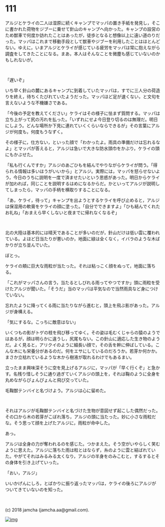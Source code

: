 # 111

アルジとケライの二人は湿原に続くキャンプでマッパの置き手紙を発見し，そこに書かれた荷物をジブーに乗せて針山のキャンプへ向かった。キャンプの設営のため獣車で何度か訪れたことはあったが，徒歩となると想像以上に遠い道のりだった。マッパはこれまで移動手段として獣車やジブーを利用したことはほとんどない。ゆえに，いまアルジとケライが感じている疲労をマッパは常に抱えながら調査をしてきたことになる。まあ，本人はそんなことを微塵も感じていないのかもしれないが。  

<br>  

「遅いぞ」  

いち早く針山の麓にあるキャンプに到着していたマッパは，すでに三人分の荷造りを終え，待ちくたびれていたようだった。マッパほど足が速くない，と文句を言えないような不機嫌さである。  

「今後の予定を教えてください」ケライはその様子に怯まず質問する。マッパは立ち上がって尻の汚れを払った。「いずれにせよ今日登り切るのは無理だ。明日にしよう。どんな場所か下見に連れていくくらいならできるが」その言葉にアルジが何度も，何度もうなずく。  

その様子に，仕方ない，といった顔で「わかったよ。雨具の準備だけは忘れるなよ」とマッパが答えると，アルジは急いで大きな防水頭巾をかぶり，ケライの頭にもかぶせた。  

「私も行くんですか」アルジのあごひもを結んでやりながらケライが問う。「得られる情報は多いほうがいいから」とアルジ。実際には，マッパを怒らせないよう，今日のうちに説明を一度で済ませたいという思惑があった。明日からケライが加われば，同じことを説明するはめになるからだ。かといってアルジが説明してしまったら，マッパの手柄を横取りすることになる。  

「あ，ケライ，待って」キャンプを出ようとするケライを呼び止めると，アルジは保湿用の軟膏をケライの顔に塗った。「自分でできますよ」「ひも結んでくれたお礼ね」「おまえら早くしないと夜までに帰れなくなるぞ」  

<br>  

北の大陸は基本的には晴天であることが多いのだが，針山だけは低い雲に覆われている。よほど日当たりが悪いのか，地面に緑は全くなく，イバラのような木ばかりが立ち並んでいた。  

ぼとっ。  

ケライの頬に巨大な雨粒が当たった。それは粘っこく顔をぬって，地面に落ちる。  

「これがマッパさんの言う，当たるとしびれる雨ってやつですか」頭に雨粒を受けたアルジが聞いた。「そうだ」当のマッパは平気なので当然雨具など身につけていない。  

忘れたように降ってくる雨に当たりながら進むと，頭上を飛ぶ影があった。アルジが身構える。  

「気にするな。こっちに敵意はない」  

いくつもの影がトゲの枝を飛び移ってゆく。その姿は毛むくじゃらの猿のようではあるが，顔は明らかに違うし，尻尾もない。この針山に適応した生き物のようだ。よく見ると，アリクイのように細長い顔で，その舌を幹に伸ばしている。こんな木にも栄養分があるのだ。何をエサにしているのだろうか。若芽か何かか。まさか立枯れているような木から樹液が取れるわけでもあるまい。  

立ったまま興味深そうに空を見上げるアルジに，マッパが「早く行くぞ」と急かす。名残り惜しそうに通り過ぎていくアルジの頭上を，それは鞠のように全身を丸めながらぴょんぴょんと飛び交っていた。  

毛鞠獣テンバイと名づけよう。アルジは心に留めた。  

<br>  

それはアルジが毛鞠獣テンバイと名づけた生物が意図せず起こした偶然だった。その口から木の若芽がこぼれ落ち，アルジの頭に当たった。妙に小さな雨粒だな。そう思って顔を上げたアルジに，雨粒が命中した。  

あっ。  

アルジは全身の力が奪われるのを感じた。つかまえた。そう空がいやらしく笑むように思えた。アルジに落ちた雨は粒とはならず，糸のように雲と結ばれていた。やがてそれはみるみる太くなり，アルジの半身をのみこむと，するするとその身体を引き上げていった。  

「おい，アルジ」  

いいかげんにしろ，とばかりに振り返ったマッパは，ケライの後ろにアルジがついてきていないのを知った。  

<br>  
<br>  
(c) 2018 jamcha (jamcha.aa@gmail.com).  

[![img](http://i.creativecommons.org/l/by-nc-sa/4.0/88x31.png)](http://creativecommons.org/licenses/by-nc-sa/4.0/deed)